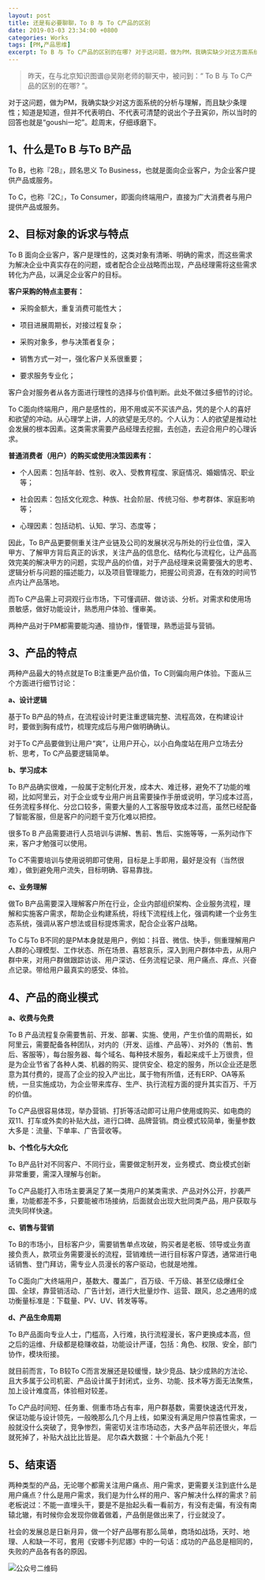 ```yaml
---
layout: post
title: 还是有必要聊聊，To B 与 To C产品的区别
date: 2019-03-03 23:34:00 +0800
categories: Works
tags: [PM,产品思维]
excerpt: To B 与 To C产品的区别的在哪? 对于这问题，做为PM，我确实缺少对这方面系统的分析与理解，而且缺少条理性；知道是知道，但并不代表明白、不代表可清楚的说出个子丑寅卯，所以当时的回答也就是“goushi一坨”。趁周末，仔细琢磨下。
---
```


> 昨天，在与北京知识图谱@吴刚老师的聊天中，被问到：“ To B 与 To C产品的区别的在哪? ”。


对于这问题，做为PM，我确实缺少对这方面系统的分析与理解，而且缺少条理性；知道是知道，但并不代表明白、不代表可清楚的说出个子丑寅卯，所以当时的回答也就是“goushi一坨”。趁周末，仔细琢磨下。


## 1、什么是To B 与To B产品


To B，也称『2B』，顾名思义 To Business，也就是面向企业客户，为企业客户提供产品或服务。

To C，也称『2C』，To Consumer，即面向终端用户，直接为广大消费者与用户提供产品或服务。


## 2、目标对象的诉求与特点


To B 面向企业客户，客户是理性的，这类对象有清晰、明确的需求，而这些需求为解决企业中真实存在的问题，或者配合企业战略而出现，产品经理需将这些需求转化为产品，以满足企业客户的目标。


**客户采购的特点主要有：**


- 采购金额大，重复消费可能性大；

- 项目进展周期长，对接过程复杂；

- 采购对象多，参与决策者复杂；

- 销售方式一对一，强化客户关系很重要；

- 要求服务专业化；


客户会对服务者从各方面进行理性的选择与价值判断。此处不做过多细节的讨论。


To C面向终端用户，用户是感性的，用不用或买不买该产品，凭的是个人的喜好和欲望的冲动。从心理学上讲，人的欲望是无尽的。个人认为：人的欲望是推动社会发展的根本因素。这类需求需要产品经理去挖掘，去创造，去迎合用户的心理诉求。


**普通消费者（用户）的购买或使用决策因素有：**


- 个人因素：包括年龄、性别、收入、受教育程度、家庭情况、婚姻情况、职业等；

- 社会因素：包括文化观念、种族、社会阶层、传统习俗、参考群体、家庭影响等；

- 心理因素：包括动机、认知、学习、态度等；


因此，To B产品更要侧重关注产业链及公司的发展状况与所处的行业位值，深入甲方、了解甲方背后真正的诉求，关注产品的信息化、结构化与流程化，让产品高效完美的解决甲方的问题，实现产品的价值，对于产品经理来说需要强大的思考、逻辑分析与问题的描述能力，以及项目管理能力，把握公司资源，在有效的时间节点内让产品落地。


而To C产品需上可洞观行业市场，下可懂调研、做访谈、分析。对需求和使用场景敏感，做好功能设计，熟悉用户体验、懂审美。


两种产品对于PM都需要能沟通、擅协作，懂管理，熟悉运营与营销。


## 3、产品的特点


两种产品最大的特点就是To B注重更产品价值，To C则偏向用户体验。下面从三个方面进行细节讨论：


**a、设计逻辑**


基于To B产品的特点，在流程设计时更注重逻辑完整、流程高效，在构建设计时，要做到胸有成竹，梳理完成后与用户做明确确认。


对于To C产品要做到让用户“爽”，让用户开心，以小白角度站在用户立场去分析、思考，To C产品要逻辑简单。


**b、学习成本**


To B产品确实很难，一般属于定制化开发，成本大、难迁移，避免不了功能的堆砌，比如阿里云，对于企业或专业用户尚且需要操作手册或说明，学习成本过高，任务流程多样化、分岔口较多，需要大量的人工客服导致成本过高，虽然已经配备了智能客服，但是客户的问题千变万化难以把控。


很多To B 产品需要进行人员培训与讲解、售前、售后、实施等等，一系列动作下来，客户才勉强可以使用。


To C不需要培训与使用说明即可使用，目标是上手即用，最好是没有（当然很难），做到避免用户流失，目标明确、容易靠拢。


**c、业务理解**


做To B产品需要深入理解客户所在行业，企业内部组织架构、企业服务流程，理解和实施客户需求，帮助企业构建系统，将线下流程线上化，强调构建一个业务生态系统，强调从客户想法或目标提炼需求，配合企业客户战略。


To C与To B不同的是PM本身就是用户，例如：抖音、微信、快手，侧重理解用户人群的心理模型、工作状态、所在场景、喜怒哀乐，深入到用户群体中去，从用户群中来，对用户群做跟踪访谈、用户深访、任务流程记录、用户痛点、痒点、兴奋点记录。带给用户最真实的感受、体验。


## 4、产品的商业模式


**a、收费与免费**


To B 产品流程复杂需要售前、开发、部署、实施、使用，产生价值的周期长，如阿里云，需要配备各种团队，对内的（开发、运维、产品等）、对外的（售前、售后、客服等），每台服务器、每个域名、每种技术服务，看起来成千上万很贵，但是为企业节省了各种人类、机器的购买、提供安全、稳定的服务，所以企业还是愿意为其付费的，提高了企业的投入产出比，属于物有所值，还有ERP、OA等系统，一旦实施成功，为企业带来库存、生产、执行流程方面的提升其实百万、千万的价值。


To C产品很容易体现，举办营销、打折等活动即可让用户使用或购买、如电商的双11、打车或外卖的补贴大战，进行口碑、品牌营销。商业模式较简单，衡量参数大多是：流量、下单率、广告营收等。


**b、个性化与大众化**


To B产品针对不同客户、不同行业，需要做定制开发，业务模式、商业模式创新非常重要，需深入理解与创新。


To C产品能打入市场主要满足了某一类用户的某类需求、产品对外公开，抄袭严重，功能都差不多，只要能被市场接纳，后面就会出现大批同类产品，用户获取与流失同样快速。


**c、销售与营销**


To B的市场小，目标客户少，需要销售单点攻破，购买者是老板、领导或业务直接负责人，款项业务需要漫长的流程，营销难统一进行目标客户穿透，通常进行电话销售、登门拜访，需专业人员漫长的客户驱动，也就是地推。


To C面向广大终端用户，基数大、覆盖广，百万级、千万级、甚至亿级爆红全国、全球，靠营销活动、广告计划，进行大批量炒作、运营、跟风，总之通用的成功衡量标准是：下载量、PV、UV、转发等等。


**d、产品生命周期**


To B产品面向专业人士，门槛高，入行难，执行流程漫长，客户更换成本高，但之后的运维、升级都是稳赚收益，功能设计严谨，包括：角色、权限、安全，部门协作，模块衔接。


就目前而言，To B较To C而言发展还是较缓慢，缺少竞品、缺少成熟的方法论、且大多属于公司机密、产品设计属于封闭式，业务、功能、技术等方面无法聚焦，加上设计难度高，体验相对较差。


To C产品时间短、任务重、侧重市场占有率，用户群基数，需要快速迭代开发，保证功能与设计领先，一般晚那么几个月上线，如果没有满足用户惊喜性需求，一般就没什么突破了，竞争惨烈，需密切关注市场动态，大多产品年前还很火，年后就死掉了，补贴大战比比皆是。 尼尔森大数据：十个新品九个死！


## 5、结束语


两种类型的产品，无论哪个都需关注用户痛点、用户需求，更需要关注到底什么是用户痛点？什么是用户需求，我们是为什么样的用户、客户解决什么样的需求？前老板说过：不能一直埋头干，要是不是抬起头看一看前方，有没有走偏，有没有南辕北辙，有时候你会发现你做着做着，产品倒是做出来了，行业就没了。


社会的发展总是日新月异，做一个好产品哪有那么简单，商场如战场，天时、地理、人和缺一不可，套用《安娜卡列尼娜》中的一句话：成功的产品总是相同的，失败的产品各有各的原因。

![公众号二维码](https://i.postimg.cc/CKs3ysL4/111.png)